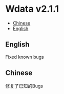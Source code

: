 # Wdata v2.1.1
- [Chinese](#Chinese)
- [English](#English)

## English
Fixed known bugs

## Chinese
修复了已知的Bugs